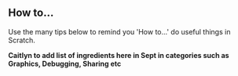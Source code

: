 ## How to...

Use the many tips below to remind you 'How to...' do useful things in Scratch.

**Caitlyn to add list of ingredients here in Sept in categories such as Graphics, Debugging, Sharing etc**


